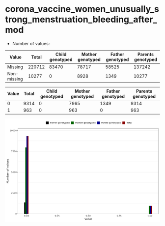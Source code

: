 # corona_vaccine_women_unusually_strong_menstruation_bleeding_after_mod
- Number of values:

| Value | Total | Child genotyped | Mother genotyped | Father genotyped | Parents genotyped |
| ----- | ----- | --------------- | ---------------- | ---------------- |---------------- |
| Missing | 220712 | 83470 | 78717 | 58525 | 137242 |
| Non-missing | 10277 | 0 | 8928 | 1349 | 10277 |

| Value | Total | Child genotyped | Mother genotyped | Father genotyped | Parents genotyped |
| ----- | ----- | --------------- | ---------------- | ---------------- |---------------- |
| 0 | 9314 | 0 | 7965 | 1349 | 9314 |
| 1 | 963 | 0 | 963 | 0 | 963 |



![](corona_vaccine_women_unusually_strong_menstruation_bleeding_after_mod_n.png)



